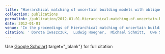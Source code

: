 ```yaml
---
title: "Hierarchical matching of uncertain building models with oblique airborne IR image sequences"
collection: publications
permalink: /publication/2012-01-01-Hierarchical-matching-of-uncertain-building-models-with-oblique-airborne-IR-image-sequences
date: 2012-01-01
venue: 'In the proceedings of Hierarchical matching of uncertain building models with oblique airborne IR image sequences'
citation: ' Dorota Iwaszczuk,  Ludwig Hoegner,  Michael Schmitt,  Uwe Stilla, &quot;Hierarchical matching of uncertain building models with oblique airborne IR image sequences.&quot; In the proceedings of Hierarchical matching of uncertain building models with oblique airborne IR image sequences, 2012.'
---
```

Use [Google Scholar](https://scholar.google.com/scholar?q=Hierarchical+matching+of+uncertain+building+models+with+oblique+airborne+IR+image+sequences){:target="_blank"} for full citation